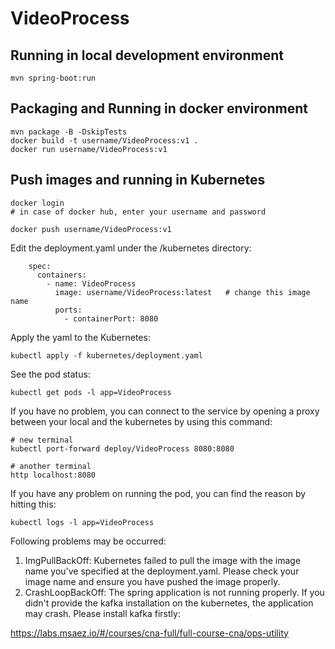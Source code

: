 # VideoProcess

## Running in local development environment

```
mvn spring-boot:run
```

## Packaging and Running in docker environment

```
mvn package -B -DskipTests
docker build -t username/VideoProcess:v1 .
docker run username/VideoProcess:v1
```

## Push images and running in Kubernetes

```
docker login 
# in case of docker hub, enter your username and password

docker push username/VideoProcess:v1
```

Edit the deployment.yaml under the /kubernetes directory:
```
    spec:
      containers:
        - name: VideoProcess
          image: username/VideoProcess:latest   # change this image name
          ports:
            - containerPort: 8080

```

Apply the yaml to the Kubernetes:
```
kubectl apply -f kubernetes/deployment.yaml
```

See the pod status:
```
kubectl get pods -l app=VideoProcess
```

If you have no problem, you can connect to the service by opening a proxy between your local and the kubernetes by using this command:
```
# new terminal
kubectl port-forward deploy/VideoProcess 8080:8080

# another terminal
http localhost:8080
```

If you have any problem on running the pod, you can find the reason by hitting this:
```
kubectl logs -l app=VideoProcess
```

Following problems may be occurred:

1. ImgPullBackOff:  Kubernetes failed to pull the image with the image name you've specified at the deployment.yaml. Please check your image name and ensure you have pushed the image properly.
1. CrashLoopBackOff: The spring application is not running properly. If you didn't provide the kafka installation on the kubernetes, the application may crash. Please install kafka firstly:

https://labs.msaez.io/#/courses/cna-full/full-course-cna/ops-utility

